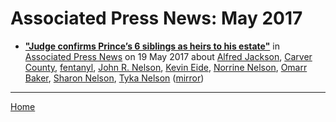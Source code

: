 # Associated Press News: May 2017

 - [**"Judge confirms Prince’s 6 siblings as heirs to his estate"**](https://www.apnews.com/19eec2a40a864efcb3eae84206dfd5c9) in [Associated Press News](https://www.apnews.com/) on 19 May 2017 about [Alfred Jackson](../../topics/alfred-jackson/index.md), [Carver County](../../topics/carver-county/index.md), [fentanyl](../../topics/fentanyl/index.md), [John R. Nelson](../../topics/john-r-nelson/index.md), [Kevin Eide](../../topics/kevin-eide/index.md), [Norrine Nelson](../../topics/norrine-nelson/index.md), [Omarr Baker](../../topics/omarr-baker/index.md), [Sharon Nelson](../../topics/sharon-nelson/index.md), [Tyka Nelson](../../topics/tyka-nelson/index.md) ([mirror](https://web.archive.org/web/*/https://www.apnews.com/19eec2a40a864efcb3eae84206dfd5c9))

----

[Home](./)
